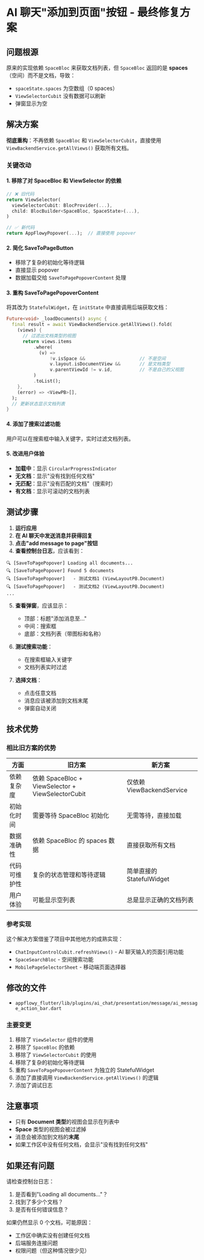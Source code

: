 # AI 聊天"添加到页面"按钮 - 最终修复方案

## 问题根源

原来的实现依赖 `SpaceBloc` 来获取文档列表，但 `SpaceBloc` 返回的是 **spaces**（空间）而不是文档，导致：
- `spaceState.spaces` 为空数组（0 spaces）
- `ViewSelectorCubit` 没有数据可以刷新
- 弹窗显示为空

## 解决方案

**彻底重构**：不再依赖 `SpaceBloc` 和 `ViewSelectorCubit`，直接使用 `ViewBackendService.getAllViews()` 获取所有文档。

### 关键改动

#### 1. 移除了对 SpaceBloc 和 ViewSelector 的依赖
```dart
// ❌ 旧代码
return ViewSelector(
  viewSelectorCubit: BlocProvider(...),
  child: BlocBuilder<SpaceBloc, SpaceState>(...),
)

// ✅ 新代码
return AppFlowyPopover(...);  // 直接使用 popover
```

#### 2. 简化 SaveToPageButton
- 移除了复杂的初始化等待逻辑
- 直接显示 popover
- 数据加载交给 `SaveToPagePopoverContent` 处理

#### 3. 重构 SaveToPagePopoverContent
将其改为 `StatefulWidget`，在 `initState` 中直接调用后端获取文档：

```dart
Future<void> _loadDocuments() async {
  final result = await ViewBackendService.getAllViews().fold(
    (views) {
      // 过滤出文档类型的视图
      return views.items
          .where(
            (v) =>
                !v.isSpace &&                    // 不是空间
                v.layout.isDocumentView &&       // 是文档类型
                v.parentViewId != v.id,          // 不是自己的父视图
          )
          .toList();
    },
    (error) => <ViewPB>[],
  );
  // 更新状态显示文档列表
}
```

#### 4. 添加了搜索过滤功能
用户可以在搜索框中输入关键字，实时过滤文档列表。

#### 5. 改进用户体验
- **加载中**：显示 `CircularProgressIndicator`
- **无文档**：显示"没有找到任何文档"
- **无匹配**：显示"没有匹配的文档"（搜索时）
- **有文档**：显示可滚动的文档列表

## 测试步骤

1. **运行应用**
2. **在 AI 聊天中发送消息并获得回复**
3. **点击"add message to page"按钮**
4. **查看控制台日志**，应该看到：

```
🔍 [SaveToPagePopover] Loading all documents...
🔍 [SaveToPagePopover] Found 5 documents
🔍 [SaveToPagePopover]   - 测试文档1 (ViewLayoutPB.Document)
🔍 [SaveToPagePopover]   - 测试文档2 (ViewLayoutPB.Document)
...
```

5. **查看弹窗**，应该显示：
   - 顶部：标题"添加消息至..."
   - 中间：搜索框
   - 底部：文档列表（带图标和名称）

6. **测试搜索功能**：
   - 在搜索框输入关键字
   - 文档列表实时过滤

7. **选择文档**：
   - 点击任意文档
   - 消息应该被添加到文档末尾
   - 弹窗自动关闭

## 技术优势

### 相比旧方案的优势

| 方面 | 旧方案 | 新方案 |
|------|--------|--------|
| 依赖复杂度 | 依赖 SpaceBloc + ViewSelector + ViewSelectorCubit | 仅依赖 ViewBackendService |
| 初始化时间 | 需要等待 SpaceBloc 初始化 | 无需等待，直接加载 |
| 数据准确性 | 依赖 SpaceBloc 的 spaces 数据 | 直接获取所有文档 |
| 代码可维护性 | 复杂的状态管理和等待逻辑 | 简单直接的 StatefulWidget |
| 用户体验 | 可能显示空列表 | 总是显示正确的文档列表 |

### 参考实现

这个解决方案借鉴了项目中其他地方的成熟实现：
- `ChatInputControlCubit.refreshViews()` - AI 聊天输入的页面引用功能
- `SpaceSearchBloc` - 空间搜索功能
- `MobilePageSelectorSheet` - 移动端页面选择器

## 修改的文件

- `appflowy_flutter/lib/plugins/ai_chat/presentation/message/ai_message_action_bar.dart`

### 主要变更
1. 移除了 `ViewSelector` 组件的使用
2. 移除了 `SpaceBloc` 的依赖
3. 移除了 `ViewSelectorCubit` 的使用
4. 移除了复杂的初始化等待逻辑
5. 重构 `SaveToPagePopoverContent` 为独立的 StatefulWidget
6. 添加了直接调用 `ViewBackendService.getAllViews()` 的逻辑
7. 添加了调试日志

## 注意事项

- 只有 **Document 类型**的视图会显示在列表中
- **Space** 类型的视图会被过滤掉
- 消息会被添加到文档的**末尾**
- 如果工作区中没有任何文档，会显示"没有找到任何文档"

## 如果还有问题

请检查控制台日志：
1. 是否看到"Loading all documents..."？
2. 找到了多少个文档？
3. 是否有任何错误信息？

如果仍然显示 0 个文档，可能原因：
- 工作区中确实没有创建任何文档
- 后端服务连接问题
- 权限问题（但这种情况很少见）

